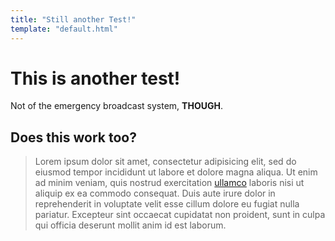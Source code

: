 ```yaml
---
title: "Still another Test!"
template: "default.html"
---
```


# This is another test!

Not of the emergency broadcast system, **THOUGH**.

## Does this work too?

> Lorem ipsum dolor sit amet, consectetur adipisicing elit, sed do eiusmod tempor incididunt ut labore et dolore magna aliqua. Ut enim ad minim veniam, quis nostrud exercitation [ullamco][ac44b972] laboris nisi ut aliquip ex ea commodo consequat. Duis aute irure dolor in reprehenderit in voluptate velit esse cillum dolore eu fugiat nulla pariatur. Excepteur sint occaecat cupidatat non proident, sunt in culpa qui officia deserunt mollit anim id est laborum.

  [ac44b972]: https://www.google.com "Google"
